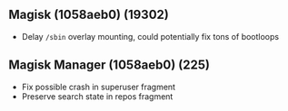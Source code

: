 ## Magisk (1058aeb0) (19302)
- Delay `/sbin` overlay mounting, could potentially fix tons of bootloops

## Magisk Manager (1058aeb0) (225)
- Fix possible crash in superuser fragment
- Preserve search state in repos fragment
